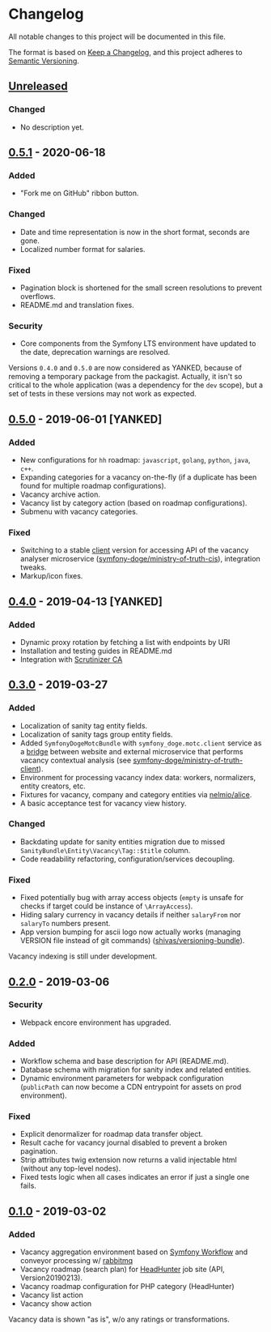 
# Changelog

All notable changes to this project will be documented in this file.

The format is based on [Keep a Changelog](https://keepachangelog.com/en/1.0.0/),
and this project adheres to [Semantic Versioning](https://semver.org/spec/v2.0.0.html).

## [Unreleased]

### Changed

- No description yet.

## [0.5.1] - 2020-06-18

### Added

- "Fork me on GitHub" ribbon button.

### Changed

- Date and time representation is now in the short format, seconds are gone.
- Localized number format for salaries.

### Fixed

- Pagination block is shortened for the small screen resolutions to prevent overflows.
- README.md and translation fixes.

### Security
    
- Core components from the Symfony LTS environment have updated to the date, deprecation warnings are resolved.

Versions `0.4.0` and `0.5.0` are now considered as YANKED, because of removing a temporary package from the packagist.
Actually, it isn't so critical to the whole application (was a dependency for the `dev` scope), but a set of tests
in these versions may not work as expected.

## [0.5.0] - 2019-06-01 [YANKED]

### Added

- New configurations for `hh` roadmap: `javascript`, `golang`, `python`, `java`, `c++`.
- Expanding categories for a vacancy on-the-fly (if a duplicate has been found for multiple roadmap configurations).
- Vacancy archive action.
- Vacancy list by category action (based on roadmap configurations).
- Submenu with vacancy categories.

### Fixed

- Switching to a stable [client](https://github.com/symfony-doge/ministry-of-truth-client) version for accessing API
of the vacancy analyser microservice ([symfony-doge/ministry-of-truth-cis](https://github.com/symfony-doge/ministry-of-truth-cis)), integration tweaks.
- Markup/icon fixes.

## [0.4.0] - 2019-04-13 [YANKED]

### Added

- Dynamic proxy rotation by fetching a list with endpoints by URI
- Installation and testing guides in README.md
- Integration with [Scrutinizer CA](https://scrutinizer-ci.com/continuous-analysis)

## [0.3.0] - 2019-03-27

### Added

- Localization of sanity tag entity fields.
- Localization of sanity tags group entity fields.
- Added `SymfonyDogeMotcBundle` with `symfony_doge.motc.client` service 
as a [bridge](https://github.com/symfony-doge/ministry-of-truth-client/tree/0.x/src/Bridge/Symfony)
between website and external microservice that performs vacancy contextual analysis
(see [symfony-doge/ministry-of-truth-client](https://github.com/symfony-doge/ministry-of-truth-client)).
- Environment for processing vacancy index data: workers, normalizers, entity creators, etc.
- Fixtures for vacancy, company and category entities via [nelmio/alice](https://github.com/nelmio/alice).
- A basic acceptance test for vacancy view history.

### Changed

- Backdating update for sanity entities migration due to missed
`SanityBundle\Entity\Vacancy\Tag::$title` column.
- Code readability refactoring, configuration/services decoupling.

### Fixed

- Fixed potentially bug with array access objects
(`empty` is unsafe for checks if target could be instance of `\ArrayAccess`).
- Hiding salary currency in vacancy details if neither `salaryFrom` nor `salaryTo` numbers present.
- App version bumping for ascii logo now actually works
(managing VERSION file instead of git commands) ([shivas/versioning-bundle](https://github.com/shivas/versioning-bundle)).

Vacancy indexing is still under development.

## [0.2.0] - 2019-03-06

### Security

- Webpack encore environment has upgraded.

### Added

- Workflow schema and base description for API (README.md).
- Database schema with migration for sanity index and related entities.
- Dynamic environment parameters for webpack configuration 
(`publicPath` can now become a CDN entrypoint for assets on prod environment).

### Fixed

- Explicit denormalizer for roadmap data transfer object.
- Result cache for vacancy journal disabled to prevent a broken pagination.
- Strip attributes twig extension now returns a valid injectable html (without any top-level nodes).
- Fixed tests logic when all cases indicates an error if just a single one fails.

## [0.1.0] - 2019-03-02

### Added

- Vacancy aggregation environment based on [Symfony Workflow](https://symfony.com/doc/current/workflow.html) 
and conveyor processing w/ [rabbitmq](https://github.com/rabbitmq)
- Vacancy roadmap (search plan) for [HeadHunter](https://headhunter.ru) job site (API, Version20190213).
- Vacancy roadmap configuration for PHP category (HeadHunter)
- Vacancy list action
- Vacancy show action

Vacancy data is shown "as is", w/o any ratings or transformations.

[Unreleased]: https://github.com/symfony-doge/veslo/compare/0.5.2...0.x
[0.5.2]: https://github.com/symfony-doge/veslo/compare/0.5.1..0.5.2
[0.5.1]: https://github.com/symfony-doge/veslo/compare/0.5.0..0.5.1
[0.5.0]: https://github.com/symfony-doge/veslo/compare/0.4.0..0.5.0
[0.4.0]: https://github.com/symfony-doge/veslo/compare/0.3.0..0.4.0
[0.3.0]: https://github.com/symfony-doge/veslo/compare/0.2.0..0.3.0
[0.2.0]: https://github.com/symfony-doge/veslo/compare/0.1.0..0.2.0
[0.1.0]: https://github.com/symfony-doge/veslo/releases/tag/0.1.0